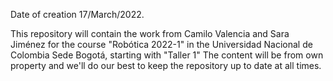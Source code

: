 Date of creation 17/March/2022.

This repository will contain the work from Camilo Valencia and Sara Jiménez for the course "Robótica 2022-1" in the Universidad Nacional de Colombia Sede Bogotá, starting with "Taller 1"
The content will be from own property  and we'll do our best to keep the repository up to date at all times.